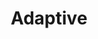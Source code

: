 ---
layout: default
layout_grid: true
title: Adaptive
keywords: adaptive
description: JHipster is a fully Open Source, widely used application generator. It leverages cool technologies like Spring Boot, AngularJS and Yeoman to give you a high level of productivity and quality.
class: fa fa-industry
class_value:
project_slug: generator-adaptiveme
project_type: DevTools
project_tech: NodeJS
project_quality:
project_release_extra:      <a href="https://www.npmjs.com/package/generator-adaptiveme"><img src="http://i.4dp.me/npm/v/generator-adaptiveme.svg"></a>
project_version_extra:
project_devdependencies:    <a href="https://david-dm.org/AdaptiveMe/generator-adaptiveme#info=devDependencies"><img src="http://i.4dp.me/david/dev/AdaptiveMe/generator-adaptiveme.svg?label=deps"></a>
project_dependencies:       <a href="https://david-dm.org/AdaptiveMe/generator-adaptiveme"><img src="http://i.4dp.me/david/AdaptiveMe/generator-adaptiveme.svg?label=deps"></a>
sitemap:
priority: 1.0
lastmod: 2015-10-27T11:07:00+01:00
---